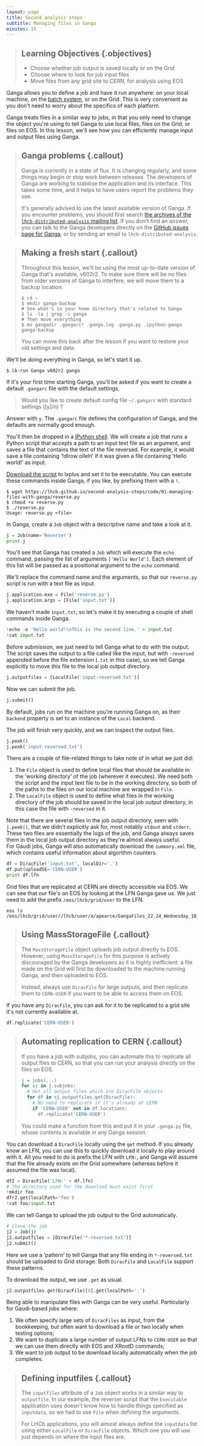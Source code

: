 ```yaml
---
layout: page
title: Second analysis steps
subtitle: Managing files in Ganga
minutes: 15
---
```


> ## Learning Objectives {.objectives}
>
> * Choose whether job output is saved locally or on the Grid
> * Choose where to look for job input files
> * Move files from any grid site to CERN, for analysis using EOS

<!--
Ganga - Tasks, DiracFile and LocalFile, alternative to MassStorageFile with 
replication to CERN
Dirac - Replicating to CERN for use with EOS
Dirac CLI - downloading LFNs, finding where an LFN is replicated, finding what 
grid sites are available
EOS - xrdfs local usage
-->

Ganga allows you to define a job and have it run anywhere: on your local machine, 
on the [batch system][batch], or on the Grid.
This is very convenient as you don't need to worry about the specifics of each
platform.

Ganga treats files in a similar way to jobs, in that you only need to change
the object you're using to tell Ganga to use local files, files on the Grid, or
files on EOS.
In this lesson, we'll see how you can efficiently manage input and output files
using Ganga.


> ## Ganga problems {.callout}
> Ganga is currently in a state of flux. It is changing regularly, and some
> things may begin or stop work between releases. The developers of Ganga are
> working to stabilise the application and its interface. This takes some time,
> and it helps to have users report the problems they see.
>
> It's generally advised to use the latest available version of Ganga. If you
> encounter problems, you should first search [the archives of the
> `lhcb-distributed-analysis` mailing list][da-archive]. If you don't find an
> answer, you can talk to the Ganga developers directly on the [GitHub issues
> page for Ganga][ganga-issues], or by sending an email to
> `lhcb-distributed-analysis`.

> ## Making a fresh start {.callout}
> Throughout this lesson, we'll be using the most up-to-date version of Ganga 
> that's available, v602r2.
> To make sure there will be no files from older versions of Ganga to interfere, 
> we will move them to a backup location.
>
> ```shell
> $ cd ~
> $ mkdir ganga-backup
> # See what's in your home directory that's related to Ganga
> $ ls -la | grep -i ganga
> # Then move everything
> $ mv gangadir .gangarc* .ganga.log .ganga.py .ipython-ganga ganga-backup
> ```
>
> You can move this back after the lesson if you want to restore your old 
> settings and data.

We'll be doing everything in Ganga, so let's start it up.

```shell
$ lb-run Ganga v602r2 ganga
```

If it's your first time starting Ganga, you'll be asked if you want to create a 
default `.gangarc` file with the default settings.

> Would you like to create default config file `~/.gangarc` with standard 
> settings ([y]/n) ?

Answer with `y`. The `.gangarc` file defines the configuration of Ganga, and 
the defaults are normally good enough.

You'll then be dropped in a [IPython shell][ipython-shell].
We will create a job that runs a Python script that accepts a path to an input 
text file as an argument, and saves a file that contains the text of the file 
reversed. For example, it would save a file containing ‘!dlrow olleH’ if it was 
given a file containing ‘Hello world!’ as input.

[Download the script][reverse-script] to lxplus and set it to be executable. 
You can execute these commands inside Ganga, if you like, by prefixing them 
with a `!`.

```shell
$ wget https://lhcb.github.io/second-analysis-steps/code/01-managing-files-with-ganga/reverse.py
$ chmod +x reverse.py
$ ./reverse.py
Usage: reverse.py <file>
```

In Ganga, create a `Job` object with a descriptive name and take a look at it.

```python
j = Job(name='Reverser')
print j
```

You'll see that Ganga has created a `Job` which will execute the `echo` 
command, passing the list of arguments `['Hello World']`. Each element of this 
list will be passed as a positional argument to the `echo` command.

We'll replace the command name and the arguments, so that our `reverse.py` 
script is run with a text file as input.

```python
j.application.exe = File('reverse.py')
j.application.args = [File('input.txt')]
```

We haven't made `input.txt`, so let's make it by executing a couple of shell 
commands inside Ganga.

```python
!echo -e 'Hello world!\nThis is the second line.' > input.txt
!cat input.txt
```

Before submission, we just need to tell Ganga what to do with the output. The 
script saves the output to a file called like the input, but with `-reversed` 
appended before the file extension (`.txt` in this case), so we tell Ganga 
explicitly to move this file to the local job output directory.

```python
j.outputfiles = [LocalFile('input-reversed.txt')]
```

Now we can submit the job.

```python
j.submit()
```

By default, jobs run on the machine you're running Ganga on, as their `backend` 
property is set to an instance of the `Local` backend.

The job will finish very quickly, and we can inspect the output files.

```python
j.peek()
j.peek('input-reversed.txt')
```

There are a couple of file-related things to take note of in what we just did:

1. The `File` object is used to define local files that should be available in 
   the ‘working directory’ of the job (wherever it executes). We need both the 
   script and the input text file to be in the working directory, so both of 
   the paths to the files on our local machine are wrapped in `File`.
2. The `LocalFile` object is used to define what files in the working directory 
   of the job should be saved in the local job output directory, in this case 
   the file with `-reversed` in it.

Note that there are several files in the job output directory, seen with 
`j.peek()`, that we didn't explicitly ask for, most notably `stdout` and 
`stderr`. These two files are essentially the logs of the job, and Ganga always 
saves them in the local job output directory as they're almost always useful.  
For Gaudi jobs, Ganga will also automatically download the `summary.xml` file, 
which contains useful information about algorithm counters.

```python
df = DiracFile('input.txt', localDir='.')
df.put(uploadSE='CERN-USER')
print df.lfn
```

Grid files that are replicated at CERN are directly accessible via EOS. We can 
see that our file's on EOS by looking at the LFN Ganga gave us. We just need to 
add the prefix `/eos/lhcb/grid/user` to the LFN.

```shell
eos ls /eos/lhcb/grid/user//lhcb/user/a/apearce/GangaFiles_22.24_Wednesday_18_May_2016
```

> ## Using MassStorageFile {.callout}
> The `MassStorageFile` object uploads job output directly to EOS. However, 
> using `MassStorageFile` for this purpose is actively discouraged by the Ganga 
> developers as it is highly inefficient: a file made on the Grid will first be 
> downloaded to the machine running Ganga, and then uploaded to EOS.
>
> Instead, always use `DiracFile` for large outputs, and then replicate them to 
> `CERN-USER` if you want to be able to access them on EOS.

If you have any `DiracFile`, you can ask for it to be replicated to a grid site 
it's not currently available at.

```python
df.replicate('CERN-USER')
```

> ## Automating replication to CERN {.callout}
> If you have a job with subjobs, you can automate this to replicate all output 
> files to CERN, so that you can run your analysis directly on the files on 
> EOS.
> 
> ```python
> j = jobs(...)
> for sj in j.subjobs:
>   # Get all output files which are DiracFile objects
>   for df in sj.outputfiles.get(DiracFile):
>     # No need to replicate if it's already at CERN
>     if 'CERN-USER' not in df.locations:
>       df.replicate('CERN-USER')
> ```
> 
> You could make a function from this and put it in your `.ganga.py` file, whose 
> contents is available in any Ganga session.

You can download a `DiracFile` locally using the `get` method. If you already 
know an LFN, you can use this to quickly download it locally to play around 
with it. All you need to do is prefix the LFN with `LFN:`, and Ganga will 
assume that the file already exists on the Grid somewhere (whereas before it 
assumed the file was local).

```python
df2 = DiracFile('LFN:' + df.lfn)
# The directory used for the download must exist first
!mkdir foo
dfr2.get(localPath='foo')
!cat foo/input.txt
```

We can tell Ganga to upload the job output to the Grid automatically.

```python
# Clone the job
j2 = Job(j)
j2.outputfiles = [DiracFile('*-reversed.txt')]
j2.submit()
```

Here we use a ‘pattern’ to tell Ganga that any file ending in `*-reversed.txt` 
should be uploaded to Grid storage. Both `DiracFile` and `LocalFile` support 
these patterns.

To download the output, we use `.get` as usual.

```python
j2.outputfiles.get(DiracFile)[0].get(localPath='.')
```

Being able to manipulate files with Ganga can be very useful. Particularly for 
Gaudi-based jobs where:

1. We often specify large sets of `DiracFiles` as input, from the bookkeeping, 
   but often want to download a file or two locally when testing options;
2. We want to duplicate a large number of output LFNs to `CERN-USER` so that we 
   can use them directly with EOS and XRootD commands;
3. We want to job output to be download locally automatically when the job 
   completes.

> ## Defining inputfiles {.callout}
> The `inputfiles` attribute of a `Job` object works in a similar way to 
> `outputfile`. In our example, the reverser script that the `Executable` 
> application uses doesn't know how to handle things specified as `inputdata`, 
> so we had to use `File` when defining the arguments.
>
> For LHCb applications, you will almost always define the `inputdata` list 
> using either `LocalFile` or `DiracFile` objects. Which one you will use just 
> depends on where the input files are.

[batch]: http://information-technology.web.cern.ch/services/batch
[da-archive]: https://groups.cern.ch/group/lhcb-distributed-analysis/default.aspx
[ganga-issues]: https://github.com/ganga-devs/ganga
[ipython-shell]: https://ipython.org/ipython-doc/3/interactive/tutorial.html
[reverse-script]: code/01-managing-files-with-ganga/reverse.py
